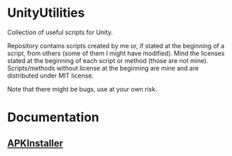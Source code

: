 # UnityUtilities
Collection of useful scripts for Unity.

Repository contains scripts created by me or, if stated at the beginning of a script, from others (some of them I might have modified).
Mind the licenses stated at the beginning of each script or method (those are not mine). Scripts/methods without license at the beginning are mine
and are distributed under MIT license.

Note that there might be bugs, use at your own risk.

# Documentation
## [APKInstaller](Documentation/APKInstaller.pdf)
